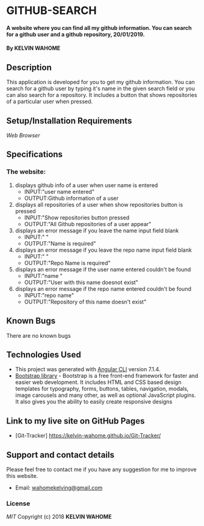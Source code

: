 # GITHUB-SEARCH
#### A website where you can find all my github information. You can search for a github user and a github repository, 20/01/2019.
#### By **KELVIN WAHOME**
## Description
This application is developed for you to get my github information. You can search for a github user by typing it's name in the given search field or you can also search for a repository. It includes a button that shows repositories of a particular user when pressed.
## Setup/Installation Requirements
*Web Browser*
## Specifications
### The website:
1. displays github info of a user when user name is entered
   - INPUT:"user name entered"
   - OUTPUT:Github information of a user
2. displays all repositories of a user when show repositories button is pressed
   - INPUT:"Show repositories button pressed
   - OUTPUT:"All Github repositories of a user appear"
3. displays an error message if you leave the name input field blank
   - INPUT:" "
   - OUTPUT:"Name is required"
4. displays an error message if you leave the repo name input field blank
   - INPUT:" "
   - OUTPUT:"Repo Name is required"
5. displays an error message if the user name entered couldn't be found
   - INPUT:"name "
   - OUTPUT:"User with this name doesnot exist"
6. displays an error message if the repo name entered couldn't be found
   - INPUT:"repo name"
   - OUTPUT:"Repository of this name doesn't exist"


## Known Bugs
There are no known bugs
## Technologies Used
- This project was generated with [Angular CLI](https://github.com/angular/angular-cli) version 7.1.4.
- [Bootstrap library](https://www.w3schools.com/bootstrap/bootstrap_get_started.asp) - Bootstrap is a free front-end framework for faster and easier web development. It includes HTML and CSS based design templates for typography, forms, buttons, tables, navigation, modals, image carousels and many other, as well as optional JavaScript plugins. It also gives you the ability to easily create responsive designs

## Link to my live site on GitHub Pages
- [Git-Tracker] https://kelvin-wahome.github.io/Git-Tracker/
## Support and contact details
Please feel free to contact me if you have any suggestion for me to improve this website.
- Email: wahomekelving@gmail.com
### License
*MIT*
Copyright (c) 2018 **KELVIN WAHOME**
